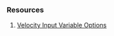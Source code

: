 ### Resources

1. [Velocity Input Variable Options](https://docs.aws.amazon.com/apigateway/latest/developerguide/api-gateway-mapping-template-reference.html#input-variable-reference)